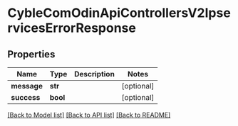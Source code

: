 # CybleComOdinApiControllersV2IpservicesErrorResponse

## Properties
Name | Type | Description | Notes
------------ | ------------- | ------------- | -------------
**message** | **str** |  | [optional] 
**success** | **bool** |  | [optional] 

[[Back to Model list]](../README.md#documentation-for-models) [[Back to API list]](../README.md#documentation-for-api-endpoints) [[Back to README]](../README.md)

